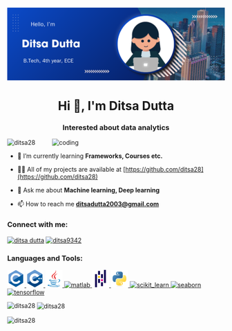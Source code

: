 ![logo](https://github.com/ditsa28/ditsa28/blob/main/Blue%20and%20White%20Gradient%20Geometric%20Profile%20Name%20Marketing%20Twitter%20Header.png)
<h1 align="center">Hi 👋, I'm Ditsa Dutta</h1>
<h3 align="center">Interested about data analytics</h3>

<img align="right" alt="coding" width="400" src="https://cdn.dribbble.com/users/17707/screenshots/2413754/rrr.gif">

<p align="left"> <img src="https://komarev.com/ghpvc/?username=ditsa28&label=Profile%20views&color=0e75b6&style=flat" alt="ditsa28" /> </p>

- 🌱 I’m currently learning **Frameworks, Courses etc.**

- 👨‍💻 All of my projects are available at [https://github.com/ditsa28](https://github.com/ditsa28)

- 💬 Ask me about **Machine learning, Deep learning**

- 📫 How to reach me **ditsadutta2003@gmail.com**

<h3 align="left">Connect with me:</h3>
<p align="left">
<a href="https://linkedin.com/in/ditsa dutta" target="blank"><img align="center" src="https://raw.githubusercontent.com/rahuldkjain/github-profile-readme-generator/master/src/images/icons/Social/linked-in-alt.svg" alt="ditsa dutta" height="30" width="40" /></a>
<a href="https://instagram.com/ditsa9342" target="blank"><img align="center" src="https://raw.githubusercontent.com/rahuldkjain/github-profile-readme-generator/master/src/images/icons/Social/instagram.svg" alt="ditsa9342" height="30" width="40" /></a>
</p>

<h3 align="left">Languages and Tools:</h3>
<p align="left"> <a href="https://www.cprogramming.com/" target="_blank" rel="noreferrer"> <img src="https://raw.githubusercontent.com/devicons/devicon/master/icons/c/c-original.svg" alt="c" width="40" height="40"/> </a> <a href="https://www.w3schools.com/cpp/" target="_blank" rel="noreferrer"> <img src="https://raw.githubusercontent.com/devicons/devicon/master/icons/cplusplus/cplusplus-original.svg" alt="cplusplus" width="40" height="40"/> </a> <a href="https://www.java.com" target="_blank" rel="noreferrer"> <img src="https://raw.githubusercontent.com/devicons/devicon/master/icons/java/java-original.svg" alt="java" width="40" height="40"/> </a> <a href="https://www.mathworks.com/" target="_blank" rel="noreferrer"> <img src="https://upload.wikimedia.org/wikipedia/commons/2/21/Matlab_Logo.png" alt="matlab" width="40" height="40"/> </a> <a href="https://pandas.pydata.org/" target="_blank" rel="noreferrer"> <img src="https://raw.githubusercontent.com/devicons/devicon/2ae2a900d2f041da66e950e4d48052658d850630/icons/pandas/pandas-original.svg" alt="pandas" width="40" height="40"/> </a> <a href="https://www.python.org" target="_blank" rel="noreferrer"> <img src="https://raw.githubusercontent.com/devicons/devicon/master/icons/python/python-original.svg" alt="python" width="40" height="40"/> </a> <a href="https://scikit-learn.org/" target="_blank" rel="noreferrer"> <img src="https://upload.wikimedia.org/wikipedia/commons/0/05/Scikit_learn_logo_small.svg" alt="scikit_learn" width="40" height="40"/> </a> <a href="https://seaborn.pydata.org/" target="_blank" rel="noreferrer"> <img src="https://seaborn.pydata.org/_images/logo-mark-lightbg.svg" alt="seaborn" width="40" height="40"/> </a> <a href="https://www.tensorflow.org" target="_blank" rel="noreferrer"> <img src="https://www.vectorlogo.zone/logos/tensorflow/tensorflow-icon.svg" alt="tensorflow" width="40" height="40"/> </a> </p>

<p><img align="left" src="https://github-readme-stats.vercel.app/api/top-langs?username=ditsa28&show_icons=true&locale=en&layout=compact" alt="ditsa28" /></p>

<p>&nbsp;<img align="center" src="https://github-readme-stats.vercel.app/api?username=ditsa28&show_icons=true&locale=en" alt="ditsa28" /></p>

<p><img align="center" src="https://github-readme-streak-stats.herokuapp.com/?user=ditsa28&" alt="ditsa28" /></p>
